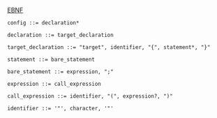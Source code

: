 [EBNF](https://en.wikipedia.org/wiki/Extended_Backus%E2%80%93Naur_form)

```
config ::= declaration*

declaration ::= target_declaration

target_declaration ::= "target", identifier, "{", statement*, "}"

statement ::= bare_statement

bare_statement ::= expression, ";"

expression ::= call_expression

call_expression ::= identifier, "(", expression?, ")"

identifier ::= '"', character, '"'
```
